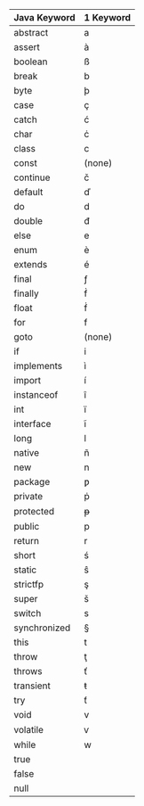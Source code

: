 | Java Keyword | 1 Keyword |
|--------------|-----------|
| abstract     | a         |
| assert       | à         |
| boolean      | ß         |
| break        | b         |
| byte         | þ         |
| case         | ç         |
| catch        | ć         |
| char         | ċ         |
| class        | c         |
| const        | (none)    |
| continue     | č         |
| default      | ď         |
| do           | d         |
| double       | đ         |
| else         | e         |
| enum         | è         |
| extends      | é         |
| final        | ƒ         |
| finally      | ḟ         |
| float        | ḟ         |
| for          | f         |
| goto         | (none)    |
| if           | i         |
| implements   | ì         |
| import       | í         |
| instanceof   | î         |
| int          | ï         |
| interface    | ĩ         |
| long         | l         |
| native       | ñ         |
| new          | n         |
| package      | ƿ         |
| private      | ṗ         |
| protected    | ᵽ         |
| public       | p         |
| return       | r         |
| short        | ś         |
| static       | ŝ         |
| strictfp     | ş         |
| super        | š         |
| switch       | s         |
| synchronized | §         |
| this         | t         |
| throw        | ţ         |
| throws       | ť         |
| transient    | ŧ         |
| try          | ƭ         |
| void         | v         |
| volatile     | ⱱ         |
| while        | w         |
| true         |           |
| false        |           |
| null         |           |
